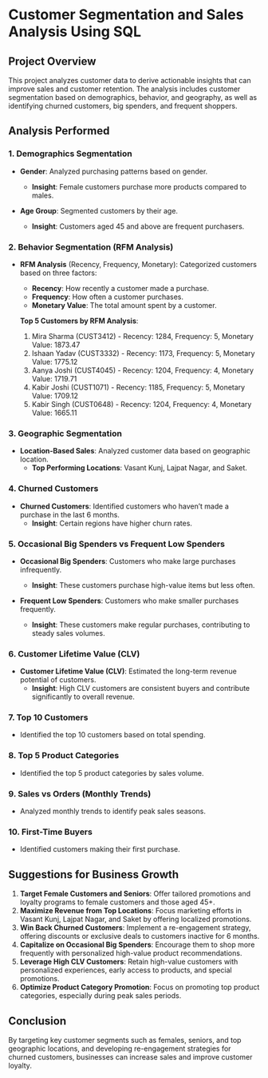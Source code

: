 # Customer Segmentation and Sales Analysis Using SQL

## Project Overview
This project analyzes customer data to derive actionable insights that can improve sales and customer retention. The analysis includes customer segmentation based on demographics, behavior, and geography, as well as identifying churned customers, big spenders, and frequent shoppers.

## Analysis Performed

### 1. Demographics Segmentation
- **Gender**: Analyzed purchasing patterns based on gender.
  - **Insight**: Female customers purchase more products compared to males.
  
- **Age Group**: Segmented customers by their age.
  - **Insight**: Customers aged 45 and above are frequent purchasers.

### 2. Behavior Segmentation (RFM Analysis)
- **RFM Analysis** (Recency, Frequency, Monetary): Categorized customers based on three factors:
  - **Recency**: How recently a customer made a purchase.
  - **Frequency**: How often a customer purchases.
  - **Monetary Value**: The total amount spent by a customer.

  **Top 5 Customers by RFM Analysis**:
  1. Mira Sharma (CUST3412) - Recency: 1284, Frequency: 5, Monetary Value: 1873.47
  2. Ishaan Yadav (CUST3332) - Recency: 1173, Frequency: 5, Monetary Value: 1775.12
  3. Aanya Joshi (CUST4045) - Recency: 1204, Frequency: 4, Monetary Value: 1719.71
  4. Kabir Joshi (CUST1071) - Recency: 1185, Frequency: 5, Monetary Value: 1709.12
  5. Kabir Singh (CUST0648) - Recency: 1204, Frequency: 4, Monetary Value: 1665.11

### 3. Geographic Segmentation
- **Location-Based Sales**: Analyzed customer data based on geographic location.
  - **Top Performing Locations**: Vasant Kunj, Lajpat Nagar, and Saket.

### 4. Churned Customers
- **Churned Customers**: Identified customers who haven’t made a purchase in the last 6 months.
  - **Insight**: Certain regions have higher churn rates.

### 5. Occasional Big Spenders vs Frequent Low Spenders
- **Occasional Big Spenders**: Customers who make large purchases infrequently.
  - **Insight**: These customers purchase high-value items but less often.
  
- **Frequent Low Spenders**: Customers who make smaller purchases frequently.
  - **Insight**: These customers make regular purchases, contributing to steady sales volumes.

### 6. Customer Lifetime Value (CLV)
- **Customer Lifetime Value (CLV)**: Estimated the long-term revenue potential of customers.
  - **Insight**: High CLV customers are consistent buyers and contribute significantly to overall revenue.

### 7. Top 10 Customers
- Identified the top 10 customers based on total spending.

### 8. Top 5 Product Categories
- Identified the top 5 product categories by sales volume.

### 9. Sales vs Orders (Monthly Trends)
- Analyzed monthly trends to identify peak sales seasons.

### 10. First-Time Buyers
- Identified customers making their first purchase.

## Suggestions for Business Growth

1. **Target Female Customers and Seniors**: Offer tailored promotions and loyalty programs to female customers and those aged 45+.
2. **Maximize Revenue from Top Locations**: Focus marketing efforts in Vasant Kunj, Lajpat Nagar, and Saket by offering localized promotions.
3. **Win Back Churned Customers**: Implement a re-engagement strategy, offering discounts or exclusive deals to customers inactive for 6 months.
4. **Capitalize on Occasional Big Spenders**: Encourage them to shop more frequently with personalized high-value product recommendations.
5. **Leverage High CLV Customers**: Retain high-value customers with personalized experiences, early access to products, and special promotions.
6. **Optimize Product Category Promotion**: Focus on promoting top product categories, especially during peak sales periods.

## Conclusion
By targeting key customer segments such as females, seniors, and top geographic locations, and developing re-engagement strategies for churned customers, businesses can increase sales and improve customer loyalty.
